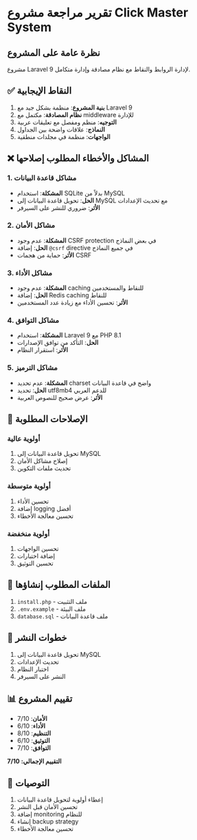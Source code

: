 # تقرير مراجعة مشروع Click Master System

## نظرة عامة على المشروع
مشروع Laravel 9 لإدارة الروابط والنقاط مع نظام مصادقة وإدارة متكامل.

## ✅ النقاط الإيجابية
1. **بنية المشروع**: منظمة بشكل جيد مع Laravel 9
2. **نظام المصادقة**: مكتمل مع middleware للإدارة
3. **التوجيه**: منظم ومفصل مع تعليقات عربية
4. **النماذج**: علاقات واضحة بين الجداول
5. **الواجهات**: منظمة في مجلدات منطقية

## ❌ المشاكل والأخطاء المطلوب إصلاحها

### 1. مشاكل قاعدة البيانات
- **المشكلة**: استخدام SQLite بدلاً من MySQL
- **الحل**: تحويل قاعدة البيانات إلى MySQL مع تحديث الإعدادات
- **الأثر**: ضروري للنشر على السيرفر

### 2. مشاكل الأمان
- **المشكلة**: عدم وجود CSRF protection في بعض النماذج
- **الحل**: إضافة `@csrf` directive في جميع النماذج
- **الأثر**: حماية من هجمات CSRF

### 3. مشاكل الأداء
- **المشكلة**: عدم وجود caching للنقاط والمستخدمين
- **الحل**: إضافة Redis caching للنقاط
- **الأثر**: تحسين الأداء مع زيادة عدد المستخدمين

### 4. مشاكل التوافق
- **المشكلة**: استخدام Laravel 9 مع PHP 8.1
- **الحل**: التأكد من توافق الإصدارات
- **الأثر**: استقرار النظام

### 5. مشاكل الترميز
- **المشكلة**: عدم تحديد charset واضح في قاعدة البيانات
- **الحل**: تحديد utf8mb4 للدعم العربي
- **الأثر**: عرض صحيح للنصوص العربية

## 🔧 الإصلاحات المطلوبة

### أولوية عالية
1. تحويل قاعدة البيانات إلى MySQL
2. إصلاح مشاكل الأمان
3. تحديث ملفات التكوين

### أولوية متوسطة
1. تحسين الأداء
2. إضافة logging أفضل
3. تحسين معالجة الأخطاء

### أولوية منخفضة
1. تحسين الواجهات
2. إضافة اختبارات
3. تحسين التوثيق

## 📁 الملفات المطلوب إنشاؤها
1. `install.php` - ملف التثبيت
2. `.env.example` - ملف البيئة
3. `database.sql` - ملف قاعدة البيانات

## 🚀 خطوات النشر
1. تحويل قاعدة البيانات إلى MySQL
2. تحديث الإعدادات
3. اختبار النظام
4. النشر على السيرفر

## 📊 تقييم المشروع
- **الأمان**: 7/10
- **الأداء**: 6/10
- **التنظيم**: 8/10
- **التوثيق**: 6/10
- **التوافق**: 7/10

**التقييم الإجمالي: 7/10**

## 🎯 التوصيات
1. إعطاء أولوية لتحويل قاعدة البيانات
2. تحسين الأمان قبل النشر
3. إضافة monitoring للنظام
4. إنشاء backup strategy
5. تحسين معالجة الأخطاء
